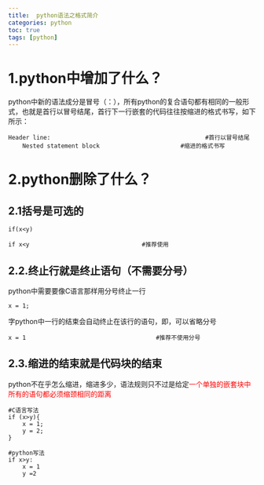 ```yaml
---
title:  python语法之格式简介
categories: python   
toc: true  
tags: [python]
---
```




# 1.python中增加了什么？
python中新的语法成分是冒号（：），所有python的复合语句都有相同的一般形式，也就是首行以冒号结尾，首行下一行嵌套的代码往往按缩进的格式书写，如下所示：
```
Header line:                                            #首行以冒号结尾
    Nested statement block                       #缩进的格式书写
```



# 2.python删除了什么？
## 2.1括号是可选的
```
if(x<y)

if x<y                                #推荐使用
```

## 2.2.终止行就是终止语句（不需要分号）
python中需要要像C语言那样用分号终止一行
```
x = 1;
```
字python中一行的结束会自动终止在该行的语句，即，可以省略分号
```
x = 1                                     #推荐不使用分号
```

## 2.3.缩进的结束就是代码块的结束
python不在乎怎么缩进，缩进多少，语法规则只不过是给定<font color=red>一个单独的嵌套块中所有的语句都必须缩颈相同的距离</font>
```
#C语言写法
if (x>y){
    x = 1;
    y = 2;
}

#python写法
if x>y:
    x = 1
    y =2

```




